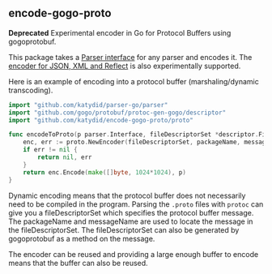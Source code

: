 ## encode-gogo-proto

**Deprecated** Experimental encoder in Go for Protocol Buffers using gogoprotobuf.

This package takes a [Parser interface](https://github.com/katydid/parser-go) for any parser and encodes it.
The [encoder for JSON, XML and Reflect](https://github.com/katydid/experiment-encode-go) is also experimentally supported.

Here is an example of encoding into a protocol buffer (marshaling/dynamic transcoding).

```go
import "github.com/katydid/parser-go/parser"
import "github.com/gogo/protobuf/protoc-gen-gogo/descriptor"
import "github.com/katydid/encode-gogo-proto/proto"

func encodeToProto(p parser.Interface, fileDescriptorSet *descriptor.FileDescriptorSet, packageName, messageName string) ([]byte, error){
    enc, err := proto.NewEncoder(fileDescriptorSet, packageName, messageName)
    if err != nil {
        return nil, err
    }
    return enc.Encode(make([]byte, 1024*1024), p)
}
```

Dynamic encoding means that the protocol buffer does not necessarily need to be compiled in the program. 
Parsing the `.proto` files with `protoc` can give you a fileDescriptorSet which specifies the protocol buffer message. 
The packageName and messageName are used to locate the message in the fileDescriptorSet. 
The fileDescriptorSet can also be generated by gogoprotobuf as a method on the message.

The encoder can be reused and providing a large enough buffer to encode means that the buffer can also be reused.

